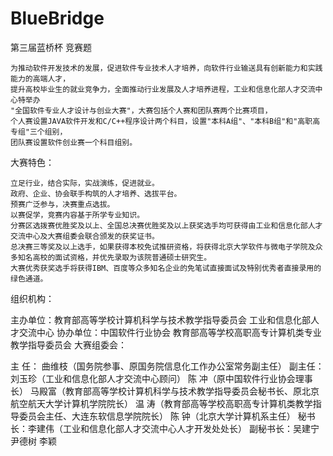 BlueBridge
==========

第三届蓝桥杯 竞赛题

    为推动软件开发技术的发展，促进软件专业技术人才培养，向软件行业输送具有创新能力和实践能力的高端人才，
    提升高校毕业生的就业竞争力，全面推动行业发展及人才培养进程，工业和信息化部人才交流中心特举办
    "全国软件专业人才设计与创业大赛"，大赛包括个人赛和团队赛两个比赛项目，
    个人赛设置JAVA软件开发和C/C++程序设计两个科目，设置"本科A组"、"本科B组"和"高职高专组"三个组别，
    团队赛设置软件创业赛一个科目组别。

大赛特色：

    立足行业，结合实际，实战演练，促进就业。 
    政府、企业、协会联手构筑的人才培养、选拔平台。 
    预赛广泛参与，决赛重点选拔。 
    以赛促学，竞赛内容基于所学专业知识。 
    分赛区选拨赛优胜奖及以上、全国总决赛优胜奖及以上获奖选手均可获得由工业和信息化部人才交流中心及大赛组委会联合颁发的获奖证书。 
    总决赛三等奖及以上选手，如果获得本校免试推研资格，将获得北京大学软件与微电子学院及众多知名高校的面试资格，并优先录取为该院普通硕士研究生。 
    大赛优秀获奖选手将获得IBM、百度等众多知名企业的免笔试直接面试及特别优秀者直接录用的绿色通道。
组织机构：

主办单位：教育部高等学校计算机科学与技术教学指导委员会 
          工业和信息化部人才交流中心 
协办单位：中国软件行业协会 
          教育部高等学校高职高专计算机类专业教学指导委员会
大赛组委会：

  主 任： 曲维枝（国务院参事、原国务院信息化工作办公室常务副主任） 
  副主任： 刘玉珍（工业和信息化部人才交流中心顾问） 
  陈 冲（原中国软件行业协会理事长） 
  马殿富（教育部高等学校计算机科学与技术教学指导委员会秘书长、原北京航空航天大学计算机学院院长） 
  温 涛（教育部高等学校高职高专计算机类教学指导委员会主任、大连东软信息学院院长） 
  陈 钟（北京大学计算机系主任） 
  秘书长：李建伟（工业和信息化部人才交流中心人才开发处处长） 
  副秘书长：吴建宁 尹德树 李颖
